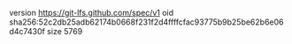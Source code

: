 version https://git-lfs.github.com/spec/v1
oid sha256:52c2db25adb62174b0668f231f2d4ffffcfac93775b9b25be62b6e06d4c7430f
size 5769
